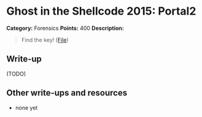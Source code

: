 # Ghost in the Shellcode 2015: Portal2

**Category:** Forensics
**Points:** 400
**Description:**

> Find the key! ([File](portal2-3580e93204cc7605c204e3a1b77e378165eb455ca46746825167c7f22bd8af5b))

## Write-up

(TODO)

## Other write-ups and resources

* none yet
